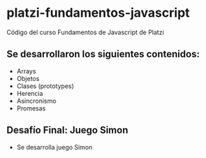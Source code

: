# platzi-fundamentos-javascript
Código del curso Fundamentos de Javascript de Platzi

## Se desarrollaron los siguientes contenidos:
- Arrays
- Objetos
- Clases (prototypes)
- Herencia
- Asincronismo
- Promesas

## Desafío Final: Juego Simon
- Se desarrolla juego Simon